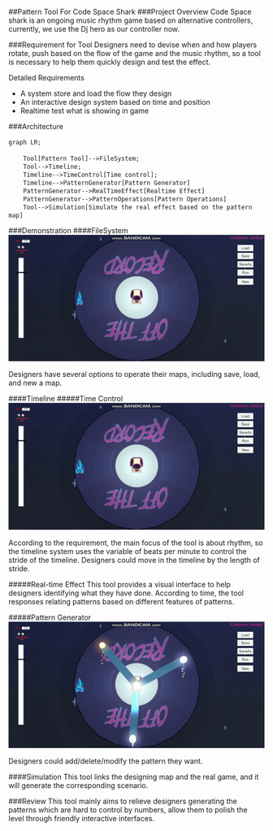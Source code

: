 ##Pattern Tool For Code Space Shark
###Project Overview
Code Space shark is an ongoing music rhythm game based on alternative controllers, currently, we use the Dj hero as our controller now.

###Requirement for Tool
Designers need to devise when and how players rotate, push based on the flow of the game and the music rhythm, so a tool is necessary to help them quickly design and test the effect.

Detailed Requirements
- A system store and load the flow they design
- An interactive design system based on time and position
- Realtime test what is showing in game

###Architecture
```mermaid
graph LR;
    
    Tool[Pattern Tool]-->FileSystem;
    Tool-->Timeline;
    Timeline-->TimeControl[Time control];
    Timeline-->PatternGenerator[Pattern Generator]
    PatternGenerator-->RealTimeEffect[Realtime Effect]
    PatternGenerator-->PatternOperations[Pattern Operations]
    Tool-->Simulation[Simulate the real effect based on the pattern map]
```

###Demonstration
####FileSystem
<img src="/assets/content/blogs/pattern_tool/file.gif"  style="margin:auto"/>

Designers have several options to operate their maps, including save, load, and new a map.

####Timeline
#####Time Control
<img src="/assets/content/blogs/pattern_tool/2.gif"  style="margin:auto"/>

According to the requirement, the main focus of the tool is about rhythm, so the timeline system uses the variable of beats per minute to control the stride of the timeline. Designers could move in the timeline by the length of stride.

#####Real-time Effect
This tool provides a visual interface to help designers identifying what they have done. According to time, the tool responses relating patterns based on different features of patterns.

#####Pattern Generator
<img src="/assets/content/blogs/pattern_tool/edit.gif"  style="margin:auto"/>

Designers could add/delete/modify the pattern they want. 

####Simulation
This tool links the designing map and the real game, and it will generate the corresponding scenario.

###Review
This tool mainly aims to relieve designers generating the patterns which are hard to control by numbers, allow them to polish the level through friendly interactive interfaces.